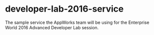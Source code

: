 # developer-lab-2016-service
The sample service the AppWorks team will be using for the Enterprise World 2016 Advanced Developer Lab session.
